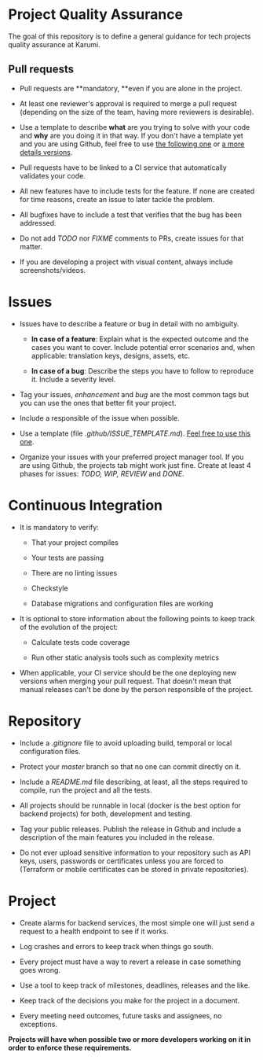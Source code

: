 # Project Quality Assurance

The goal of this repository is to define a general guidance for tech projects quality assurance at Karumi.


## Pull requests

* Pull requests are **mandatory, **even if you are alone in the project.

* At least one reviewer's approval is required to merge a pull request (depending on the size of the team, having more reviewers is desirable).

* Use a template to describe **what** are you trying to solve with your code and **why** are you doing it in that way. If you don't have a template yet and you are using Github, feel free to use [the following one](PULL_REQUEST_TEMPLATE_1.md)
or [a more details versions](PULL_REQUEST_TEMPLATE_2.md).


* Pull requests have to be linked to a CI service that automatically validates your code.

* All new features have to include tests for the feature. If none are created for time reasons, create an issue to later tackle the problem.

* All bugfixes have to include a test that verifies that the bug has been addressed.

* Do not add *TODO* nor *FIXME* comments to PRs, create issues for that matter.

* If you are developing a project with visual content, always include screenshots/videos.

# Issues

* Issues have to describe a feature or bug in detail with no ambiguity. 

    * **In case of a feature**: Explain what is the expected outcome and the cases you want to cover. Include potential error scenarios and, when applicable: translation keys, designs, assets, etc.

    * **In case of a bug**: Describe the steps you have to follow to reproduce it. Include a severity level.

* Tag your issues, *enhancement* and *bug* are the most common tags but you can use the ones that better fit your project.

* Include a responsible of the issue when possible.

* Use a template (file *.github/ISSUE_TEMPLATE.md*). [Feel free to use this one](ISSUE_TEMPLATE.md).


* Organize your issues with your preferred project manager tool. If you are using Github, the projects tab might work just fine. Create at least 4 phases for issues: *TODO, WIP, REVIEW* and *DONE*.

# Continuous Integration

* It is mandatory to verify:

    * That your project compiles

    * Your tests are passing 

    * There are no linting issues

    * Checkstyle

    * Database migrations and configuration files are working

* It is optional to store information about the following points to keep track of the evolution of the project:

    * Calculate tests code coverage

    * Run other static analysis tools such as complexity metrics

* When applicable, your CI service should be the one deploying new versions when merging your pull request. That doesn't mean that manual releases can't be done by the person responsible of the project.

# Repository

* Include a *.gitignore* file to avoid uploading build, temporal or local configuration files.

* Protect your *master* branch so that no one can commit directly on it.

* Include a *README.md* file describing, at least, all the steps required to compile, run the project and all the tests.

* All projects should be runnable in local (docker is the best option for backend projects) for both, development and testing.

* Tag your public releases. Publish the release in Github and include a description of the main features you included in the release.

* Do not ever upload sensitive information to your repository such as API keys, users, passwords or certificates unless you are forced to (Terraform or mobile certificates can be stored in private repositories).

# Project

* Create alarms for backend services, the most simple one will just send a request to a health endpoint to see if it works.

* Log crashes and errors to keep track when things go south.

* Every project must have a way to revert a release in case something goes wrong.

* Use a tool to keep track of milestones, deadlines, releases and the like.

* Keep track of the decisions you make for the project in a document.

* Every meeting need outcomes, future tasks and assignees, no exceptions.

**Projects will have when possible two or more developers working on it in order to enforce these requirements.**

